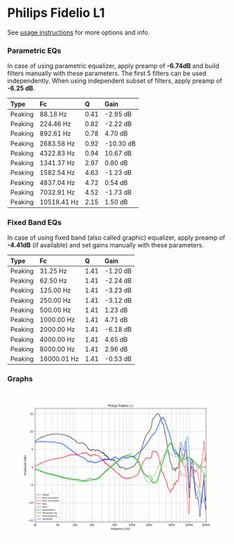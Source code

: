 # Philips Fidelio L1
See [usage instructions](https://github.com/jaakkopasanen/AutoEq#usage) for more options and info.

### Parametric EQs
In case of using parametric equalizer, apply preamp of **-6.74dB** and build filters manually
with these parameters. The first 5 filters can be used independently.
When using independent subset of filters, apply preamp of **-6.25 dB**.

| Type    | Fc          |    Q | Gain      |
|:--------|:------------|:-----|:----------|
| Peaking | 88.18 Hz    | 0.41 | -2.95 dB  |
| Peaking | 224.46 Hz   | 0.82 | -2.22 dB  |
| Peaking | 892.61 Hz   | 0.78 | 4.70 dB   |
| Peaking | 2683.58 Hz  | 0.92 | -10.30 dB |
| Peaking | 4322.83 Hz  | 0.94 | 10.67 dB  |
| Peaking | 1341.37 Hz  | 2.97 | 0.80 dB   |
| Peaking | 1582.54 Hz  | 4.63 | -1.23 dB  |
| Peaking | 4837.04 Hz  | 4.72 | 0.54 dB   |
| Peaking | 7032.91 Hz  | 4.52 | -1.73 dB  |
| Peaking | 10518.41 Hz | 2.15 | 1.50 dB   |

### Fixed Band EQs
In case of using fixed band (also called graphic) equalizer, apply preamp of **-4.41dB**
(if available) and set gains manually with these parameters.

| Type    | Fc          |    Q | Gain     |
|:--------|:------------|:-----|:---------|
| Peaking | 31.25 Hz    | 1.41 | -1.20 dB |
| Peaking | 62.50 Hz    | 1.41 | -2.24 dB |
| Peaking | 125.00 Hz   | 1.41 | -3.23 dB |
| Peaking | 250.00 Hz   | 1.41 | -3.12 dB |
| Peaking | 500.00 Hz   | 1.41 | 1.23 dB  |
| Peaking | 1000.00 Hz  | 1.41 | 4.71 dB  |
| Peaking | 2000.00 Hz  | 1.41 | -6.18 dB |
| Peaking | 4000.00 Hz  | 1.41 | 4.65 dB  |
| Peaking | 8000.00 Hz  | 1.41 | 2.96 dB  |
| Peaking | 16000.01 Hz | 1.41 | -0.53 dB |

### Graphs
![](./Philips%20Fidelio%20L1.png)
